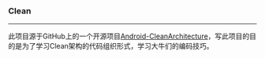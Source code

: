 ### Clean

---

此项目源于GitHub上的一个开源项目[Android-CleanArchitecture](https://github.com/android10/Android-CleanArchitecture)，写此项目的目的是为了学习Clean架构的代码组织形式，学习大牛们的编码技巧。